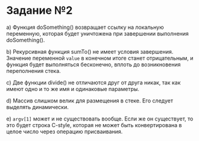 # Задание №2

a)
Функция doSomething() возвращает ссылку на локальную переменную, которая будет уничтожена при завершении выполнения doSomething().

b)
Рекурсивная функция sumTo() не имеет условия завершения. Значение переменной `value` в конечном итоге станет отрицательным, и функция будет выполняться бесконечно, вплоть до возникновения переполнения стека.

c)
Две функции divide() не отличаются друг от друга никак, так как имеют одно и то же имя и одинаковые параметры.

d)
Массив слишком велик для размещения в стеке. Его следует выделять динамически.

e)
`argv[1]` может и не существовать вообще. Если же он существует, то это будет строка C-style, которая не может быть конвертирована в целое число через операцию присваивания.
